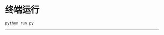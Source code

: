 # 终端运行

```shell
python run.py
```
********************************************************************************************************************************************************************************************************************************************************************************************************************************************************************************************************************************************************************************************************************************************************************************************************************************************************************************************************************************************************************************************************************************************************************************************************************************************************************************************